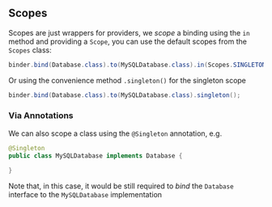 ## Scopes

Scopes are just wrappers for providers, we *scope* a binding using the `in`
method and providing a `Scope`, you can use the default scopes from the `Scopes`
class:

```java
binder.bind(Database.class).to(MySQLDatabase.class).in(Scopes.SINGLETON);
```

Or using the convenience method `.singleton()` for the singleton scope

```java
binder.bind(Database.class).to(MySQLDatabase.class).singleton();
```

### Via Annotations

We can also scope a class using the `@Singleton` annotation, e.g.

```java
@Singleton
public class MySQLDatabase implements Database {
    
}
```

Note that, in this case, it would be still required to *bind* the `Database`
interface to the `MySQLDatabase` implementation